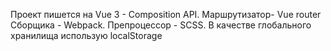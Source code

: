 Проект пишется на Vue 3 - Composition API.
Маршрутизатор- Vue router
Сборщика - Webpack.
Препроцессор - SCSS.
В качестве глобального хранилища использую localStorage



